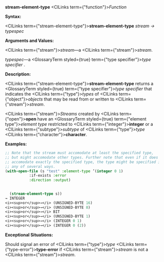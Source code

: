 **stream-element-type** <ClLinks  term={"function"}><i>Function</i></ClLinks> 



**Syntax:** 



<ClLinks  term={"stream-element-type"}><b>stream-element-type</b></ClLinks> *stream → typespec* 



**Arguments and Values:** 



<ClLinks  term={"stream"}><i>stream</i></ClLinks>—a <ClLinks  term={"stream"}><i>stream</i></ClLinks>. 



*typespec*—a <GlossaryTerm styled={true} term={"type specifier"}><i>type specifier</i></GlossaryTerm> . 



**Description:** 



<ClLinks  term={"stream-element-type"}><b>stream-element-type</b></ClLinks> returns a <GlossaryTerm styled={true} term={"type specifier"}><i>type specifier</i></GlossaryTerm> that indicates the <ClLinks  term={"type"}><i>types</i></ClLinks> of <ClLinks  term={"object"}><i>objects</i></ClLinks> that may be read from or written to <ClLinks  term={"stream"}><i>stream</i></ClLinks>. 



<ClLinks  term={"stream"}><i>Streams</i></ClLinks> created by <ClLinks  term={"open"}><b>open</b></ClLinks> have an <GlossaryTerm styled={true} term={"element type"}><i>element type</i></GlossaryTerm> restricted to <ClLinks  term={"integer"}><b>integer</b></ClLinks> or a <ClLinks  term={"subtype"}><i>subtype</i></ClLinks> of <ClLinks  term={"type"}><i>type</i></ClLinks> <ClLinks  term={"character"}><b>character</b></ClLinks>. 

**Examples:**
```lisp
;; Note that the stream must accomodate at least the specified type, 
;; but might accomodate other types. Further note that even if it does 
;; accomodate exactly the specified type, the type might be specified in 
;; any of several ways. 
(with-open-file (s "test" :element-type ’(integer 0 1) 
		   :if-exists :error 
		   :direction :output) 
  
  
  (stream-element-type s)) 
→ INTEGER 
<i><sup>or</sup>→</i> (UNSIGNED-BYTE 16) 
<i><sup>or</sup>→</i> (UNSIGNED-BYTE 8) 
<i><sup>or</sup>→</i> BIT 
<i><sup>or</sup>→</i> (UNSIGNED-BYTE 1) 
<i><sup>or</sup>→</i> (INTEGER 0 1) 
<i><sup>or</sup>→</i> (INTEGER 0 (2)) 
```
**Exceptional Situations:** 



Should signal an error of <ClLinks  term={"type"}><i>type</i></ClLinks> <ClLinks  term={"type-error"}><b>type-error</b></ClLinks> if <ClLinks  term={"stream"}><i>stream</i></ClLinks> is not a <ClLinks  term={"stream"}><i>stream</i></ClLinks>. 




